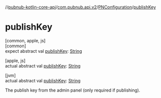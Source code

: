 //[pubnub-kotlin-core-api](../../../index.md)/[com.pubnub.api.v2](../index.md)/[PNConfiguration](index.md)/[publishKey](publish-key.md)

# publishKey

[common, apple, js]\
[common]\
expect abstract val [publishKey](publish-key.md): [String](https://kotlinlang.org/api/core/kotlin-stdlib/kotlin/-string/index.html)

[apple, js]\
actual abstract val [publishKey](publish-key.md): [String](https://kotlinlang.org/api/core/kotlin-stdlib/kotlin/-string/index.html)

[jvm]\
actual abstract val [publishKey](publish-key.md): [String](https://kotlinlang.org/api/core/kotlin-stdlib/kotlin/-string/index.html)

The publish key from the admin panel (only required if publishing).
